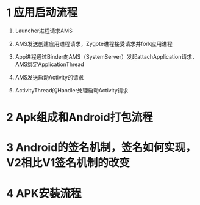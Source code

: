 # 1 应用启动流程  

1. Launcher进程请求AMS  

2. AMS发送创建应用进程请求，Zygote进程接受请求并fork应用进程  

3. App进程通过Binder向AMS（SystemServer）发起attachApplication请求，AMS绑定ApplicationThread  

4. AMS发送启动Activity的请求  

5. ActivityThread的Handler处理启动Activity请求  

# 2 Apk组成和Android打包流程  


# 3 Android的签名机制，签名如何实现，V2相比V1签名机制的改变  



# 4 APK安装流程  

